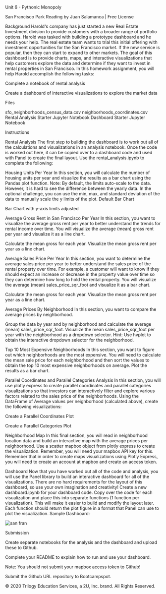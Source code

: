 Unit 6 - Pythonic Monopoly

San Francisco Park Reading by Juan Salamanca | Free License

Background
Harold's company has just started a new Real Estate Investment division to provide customers with a broader range of portfolio options. Harold was tasked with building a prototype dashboard and he needs your help. The real estate team wants to trial this initial offering with investment opportunities for the San Francisco market. If the new service is popular, then they can start to expand to other markets.
The goal of this dashboard is to provide charts, maps, and interactive visualizations that help customers explore the data and determine if they want to invest in rental properties in San Francisco.
In this homework assignment, you will help Harold accomplish the following tasks:


Complete a notebook of rental analysis


Create a dashboard of interactive visualizations to explore the market data




Files

sfo_neighborhoods_census_data.csv
neighborhoods_coordinates.csv
Rental Analysis Starter Jupyter Notebook
Dashboard Starter Jupyter Notebook


Instructions

Rental Analysis
The first step to building the dashboard is to work out all of the calculations and visualizations in an analysis notebook. Once the code is worked out here, it can be copied over to a dashboard code and used with Panel to create the final layout. Use the rental_analysis.ipynb to complete the following:

Housing Units Per Year
In this section, you will calculate the number of housing units per year and visualize the results as a bar chart using the Pandas plot function.
Note: By default, the limits auto-scale to the data. However, it is hard to see the difference between the yearly data. In the optional challenge, you can use the min, max, and standard deviation of the data to manually scale the y limits of the plot.
Default Bar Chart

Bar Chart with y-axis limits adjusted


Average Gross Rent in San Francisco Per Year
In this section, you want to visualize the average gross rent per year to better understand the trends for rental income over time. You will visualize the average (mean) gross rent per year and visualize it as a line chart.

Calculate the mean gross for each year.
Visualize the mean gross rent per year as a line chart.



Average Sales Price Per Year
In this section, you want to determine the average sales price per year to better understand the sales price of the rental property over time. For example, a customer will want to know if they should expect an increase or decrease in the property value over time so they can determine how long to hold the rental property. You will visualize the average (mean) sales_price_sqr_foot and visualize it as a bar chart.

Calculate the mean gross for each year.
Visualize the mean gross rent per year as a line chart.



Average Prices By Neighborhood
In this section, you want to compare the average prices by neighborhood.

Group the data by year and by neighborhood and calculate the average (mean) sales_price_sqr_foot.
Visualize the mean sales_price_sqr_foot per year with the neighborhood as a dropdown selector. Hint: Use hvplot to obtain the interactive dropdown selector for the neighborhood.



Top 10 Most Expensive Neighborhoods
In this section, you want to figure out which neighborhoods are the most expensive. You will need to calculate the mean sale price for each neighborhood and then sort the values to obtain the top 10 most expensive neighborhoods on average. Plot the results as a bar chart.


Parallel Coordinates and Parallel Categories Analysis
In this section, you will use plotly express to create parallel coordinates and parallel categories visualizations so that investors can interactively filter and explore various factors related to the sales price of the neighborhoods.
Using the DataFrame of Average values per neighborhood (calculated above), create the following visualizations:

Create a Parallel Coordinates Plot



Create a Parallel Categories Plot



Neighborhood Map
In this final section, you will read in neighborhood location data and build an interactive map with the average prices per neighborhood. Use a scatter mapbox object from plotly express to create the visualization. Remember, you will need your mapbox API key for this.
Remember that in order to create maps visualizations using Plotly Express, you will need to create an account at mapbox and create an access token.


Dashboard
Now that you have worked out all of the code and analysis, you will use the Panel library to build an interactive dashboard for all of the visualizations. There are no hard requirements for the layout of this dashboard, so use your own imagination and creativity!
Create a new dashboard.ipynb for your dashboard code. Copy over the code for each visualization and place this into separate functions (1 function per visualization). This will make it easier to build and modify the layout later. Each function should return the plot figure in a format that Panel can use to plot the visualization.
Sample Dashboard:

![san fran](https://user-images.githubusercontent.com/70820754/98717061-cc2cb980-2349-11eb-9619-e3e5582dd719.png)

Submission


Create separate notebooks for the analysis and the dashboard and upload these to Github.


Complete your README to explain how to run and use your dashboard.


Note: You should not submit your mapbox access token to Github!


Submit the Github URL repository to Bootcampspot.



© 2020 Trilogy Education Services, a 2U, Inc. brand. All Rights Reserved.
